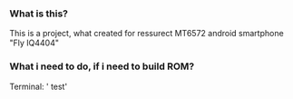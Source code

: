 ### What is this?
This is a project, what created for ressurect MT6572 android smartphone "Fly IQ4404"

### What i need to do, if i need to build ROM?
Terminal:
' test'
